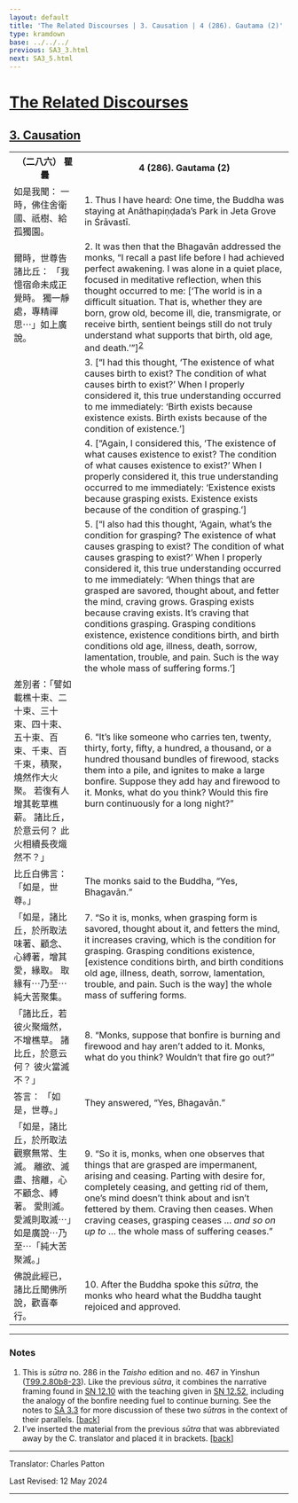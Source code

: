 ```yaml
---
layout: default
title: 'The Related Discourses | 3. Causation | 4 (286). Gautama (2)'
type: kramdown
base: ../../../
previous: SA3_3.html
next: SA3_5.html
---
```


<h1><a href='(../index.html)'>The Related Discourses</a></h1>
<h2><a href='index.html'>3. Causation</a></h2>

<table class="trans">
  <th class='ch'>（二八六） 瞿曇</th>
  <th class='en'>4 (286). Gautama (2)</th>
  <tr>
    <td title='t125.2.80b8'>如是我聞： 一時，佛住舍衛國、祇樹、給孤獨園。</td>
    <td id='p1'>1. Thus I have heard: One time, the Buddha was staying at Anāthapiṇḍada’s Park in Jeta Grove in Śrāvastī.</td>
  </tr>
  <tr>
    <td title='t125.2.80b9'>爾時，世尊告諸比丘： 「我憶宿命未成正覺時。 獨一靜處，專精禪思⋯」如上廣說。</td>
    <td id='p2'>2. It was then that the Bhagavān addressed the monks, “I recall a past life before I had achieved perfect awakening. I was alone in a quiet place, focused in meditative reflection, when this thought occurred to me: [‘The world is in a difficult situation. That is, whether they are born, grow old, become ill, die, transmigrate, or receive birth, sentient beings still do not truly understand what supports that birth, old age, and death.’”]<sup id="ref2"><a href="#n2">2</a></sup></td>
  </tr>
  <tr>
    <td title='t125.2.80b9'></td>
    <td id='p3'>3. [“I had this thought, ‘The existence of what causes birth to exist? The condition of what causes birth to exist?’ When I properly considered it, this true understanding occurred to me immediately: ‘Birth exists because existence exists. Birth exists because of the condition of existence.’]</td>
  </tr>
  <tr>
    <td title='t125.2.80b9'></td>
    <td id='p4'>4. [“Again, I considered this, ‘The existence of what causes existence to exist? The condition of what causes existence to exist?’ When I properly considered it, this true understanding occurred to me immediately: ‘Existence exists because grasping exists. Existence exists because of the condition of grasping.’]</td>
  </tr>
  <tr>
    <td title='t125.2.80b9'></td>
    <td id='p5'>5. [“I also had this thought, ‘Again, what’s the condition for grasping? The existence of what causes grasping to exist? The condition of what causes grasping to exist?’ When I properly considered it, this true understanding occurred to me immediately: ‘When things that are grasped are savored, thought about, and fetter the mind, craving grows. Grasping exists because craving exists. It’s craving that conditions grasping. Grasping conditions existence, existence conditions birth, and birth conditions old age, illness, death, sorrow, lamentation, trouble, and pain. Such is the way the whole mass of suffering forms.’]</td>
  </tr>
  <tr>
    <td title='t125.2.80b11'>差別者：「譬如載樵十束、二十束、三十束、四十束、五十束、百束、千束、百千束，積聚，燒然作大火聚。 若復有人增其乾草樵薪。 諸比丘，於意云何？ 此火相續長夜熾然不？」</td>
    <td id='p6'>6. “It’s like someone who carries ten, twenty, thirty, forty, fifty, a hundred, a thousand, or a hundred thousand bundles of firewood, stacks them into a pile, and ignites to make a large bonfire. Suppose they add hay and firewood to it. Monks, what do you think? Would this fire burn continuously for a long night?”</td>
  </tr>
  <tr>
    <td title='t125.2.80b14'>比丘白佛言： 「如是，世尊。」</td>
    <td>The monks said to the Buddha, “Yes, Bhagavān.”</td>
  </tr>
  <tr>
    <td title='t125.2.80b15'>「如是，諸比丘，於所取法味著、顧念、心縛著，增其愛，緣取。 取緣有⋯乃至⋯純大苦聚集。</td>
    <td id='p7'>7. “So it is, monks, when grasping form is savored, thought about it, and fetters the mind, it increases craving, which is the condition for grasping. Grasping conditions existence, [existence conditions birth, and birth conditions old age, illness, death, sorrow, lamentation, trouble, and pain. Such is the way] the whole mass of suffering forms.</td>
  </tr>
  <tr>
    <td title='t125.2.80b17'>「諸比丘，若彼火聚熾然，不增樵草。 諸比丘，於意云何？ 彼火當滅不？」</td>
    <td id='p8'>8. “Monks, suppose that bonfire is burning and firewood and hay aren’t added to it. Monks, what do you think? Wouldn’t that fire go out?”</td>
  </tr>
  <tr>
    <td title='t125.2.80b19'>答言： 「如是，世尊。」</td>
    <td>They answered, “Yes, Bhagavān.”</td>
  </tr>
  <tr>
    <td title='t125.2.80b19'>「如是，諸比丘，於所取法觀察無常、生滅。 離欲、滅盡、捨離，心不顧念、縛著。 愛則滅。 愛滅則取滅⋯」如是廣說⋯乃至⋯「純大苦聚滅。」</td>
    <td id='p9'>9. “So it is, monks, when one observes that things that are grasped are impermanent, arising and ceasing. Parting with desire for, completely ceasing, and getting rid of them, one’s mind doesn’t think about and isn’t fettered by them. Craving then ceases. When craving ceases, grasping ceases … <em>and so on up to</em> … the whole mass of suffering ceases.”</td>
  </tr>
  <tr>
    <td title='t125.2.80b22'>佛說此經已，諸比丘聞佛所說，歡喜奉行。</td>
    <td id='p10'>10. After the Buddha spoke this <em>sūtra</em>, the monks who heard what the Buddha taught rejoiced and approved.</td>
  </tr>
</table>

<hr/>

<h3 id="notes">Notes</h3>

<ol>
<li id="n1">This is <em>sūtra</em> no. 286 in the <cite>Taisho</cite> edition and no. 467 in Yinshun (<a href="https://cbetaonline.dila.edu.tw/zh/T02n0099_p0080b08" target="_blank">T99.2.80b8-23</a>). Like the previous <em>sūtra</em>, it combines the narrative framing found in <a href="https://suttacentral.net/sn12.10" target="_blank">SN 12.10</a> with the teaching given in <a href="https://suttacentral.net/sn12.52" target="_blank">SN 12.52</a>, including the analogy of the bonfire needing fuel to continue burning. See the notes to <a href="SA3_3.html" target="_blank">SĀ 3.3</a> for more discussion of these two <em>sūtra</em>s in the context of their parallels. [<a href="#ref1">back</a>]</li>
<li id="n2">I’ve inserted the material from the previous <em>sūtra</em> that was abbreviated away by the C. translator and placed it in brackets. [<a href="#ref2">back</a>]</li>
</ol>
<hr/>

<p class="translator">Translator: Charles Patton</p>
<p class='revised'>Last Revised: 12 May 2024</p>

<hr/>